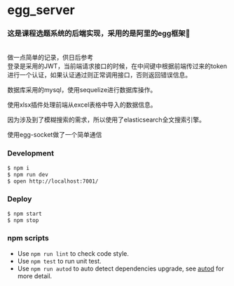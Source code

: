 <!--
 * @Descripttion: 
 * @version: 
 * @Author: windowdotonload
-->
<!--
 * @Descripttion: 
 * @version: 
 * @Author: windowdotonload
-->
<!--
 * @Descripttion: 
 * @version: 
 * @Author: windowdotonload
-->
<!--
 * @Descripttion: 
 * @version: 
 * @Author: windowdotonload
-->
# egg_server


### 这是课程选题系统的后端实现，采用的是阿里的egg框架🥚

<br>
做一点简单的记录，供日后参考  
<br>
登录是采用的JWT，当前端请求接口的时候，在中间键中根据前端传过来的token进行一个认证，如果认证通过则正常调用接口，否则返回错误信息。 

数据库采用的mysql，使用sequelize进行数据库操作。

使用xlsx插件处理前端从excel表格中导入的数据信息。

因为涉及到了模糊搜索的需求，所以使用了elasticsearch全文搜索引擎。

使用egg-socket做了一个简单通信

### Development

```bash
$ npm i
$ npm run dev
$ open http://localhost:7001/
```

### Deploy

```bash
$ npm start
$ npm stop
```

### npm scripts

- Use `npm run lint` to check code style.
- Use `npm test` to run unit test.
- Use `npm run autod` to auto detect dependencies upgrade, see [autod](https://www.npmjs.com/package/autod) for more detail.


[egg]: https://eggjs.org